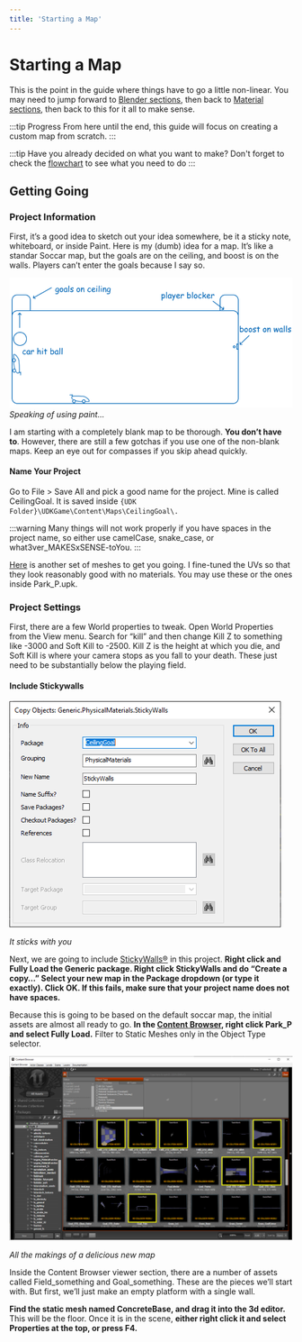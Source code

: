 ```yaml
---
title: 'Starting a Map'
---
```

# Starting a Map

This is the point in the guide where things have to go a little non-linear. You may need to jump forward to [Blender sections](../blender/01_blender), then back to [Material sections](../textures/01_textures), then back to this for it all to make sense.

:::tip Progress
From here until the end, this guide will focus on creating a custom map from scratch.
:::

:::tip
Have you already decided on what you want to make? Don't forget to check the [flowchart](../../essential/01_flowchart) to see what you need to do
:::

## Getting Going

### Project Information

First, it’s a good idea to sketch out your idea somewhere, be it a sticky note, whiteboard, or inside Paint. Here is my (dumb) idea for a map. It’s like a standar Soccar map, but the goals are on the ceiling, and boost is on the walls. Players can’t enter the goals because I say so.

![alt text](../../.vuepress/public/images/image212.png)
*Speaking of using paint...*

I am starting with a completely blank map to be thorough. **You don’t have to**. However, there are still a few gotchas if you use one of the non-blank maps. Keep an eye out for compasses if you skip ahead quickly.

#### Name Your Project <Badge text="important" type="tip"/>

Go to File > Save All and pick a good name for the project. Mine is called CeilingGoal. It is saved inside `{UDK Folder}\UDKGame\Content\Maps\CeilingGoal\.` 

:::warning
Many things will not work properly if you have spaces in the project name, so either use camelCase, snake_case, or what3ver_MAKESxSENSE-toYou.
:::

[Here](https://drive.google.com/file/d/1_SRltyPZXlqwuA4s2rHA5H8GgMOiSqk-/view?usp=sharing) is another set of meshes to get you going. I fine-tuned the UVs so that they look reasonably good with no materials. You may use these or the ones inside Park_P.upk.

### Project Settings

First, there are a few World properties to tweak. Open World Properties from the View menu. Search for “kill” and then change Kill Z to something like -3000 and Soft Kill to -2500. Kill Z is the height at which you die, and Soft Kill is where your camera stops as you fall to your death. These just need to be substantially below the playing field.

#### Include Stickywalls <Badge text="important" type="tip"/>

![alt text](../../.vuepress/public/images/image27.png)

*It sticks with you*

Next, we are going to include [StickyWalls®](../../essential/09_sticky_walls.md) in this project. **Right click and Fully Load the Generic package. Right click StickyWalls and do “Create a copy…” Select your new map in the Package dropdown (or type it exactly). Click OK. If this fails, make sure that your project name does not have spaces.**

Because this is going to be based on the default soccar map, the initial assets are almost all ready to go. **In the [Content Browser](../../essential/08_content_browser), right click Park_P and select Fully Load.** Filter to Static Meshes only in the Object Type selector.

![alt text](../../.vuepress/public/images/image22.png)

*All the makings of a delicious new map*

Inside the Content Browser viewer section, there are a number of assets called Field_something and Goal_something. These are the pieces we’ll start with. But first, we’ll just make an empty platform with a single wall.


**Find the static mesh named ConcreteBase, and drag it into the 3d editor.** This will be the floor. Once it is in the scene, **either right click it and select Properties at the top, or press F4.**

